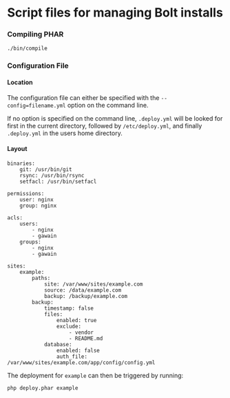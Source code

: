 Script files for managing Bolt installs
=======================================

### Compiling PHAR

```
./bin/compile
```

### Configuration File

#### Location

The configuration file can either be specified with the `--config=filename.yml` 
option on the command line.
 
If no option is specified on the command line, `.deploy.yml` will be looked for
first in the current directory, followed by `/etc/deploy.yml`, and finally 
`.deploy.yml` in the users home directory.

#### Layout

```
binaries:
    git: /usr/bin/git
    rsync: /usr/bin/rsync
    setfacl: /usr/bin/setfacl

permissions:
    user: nginx
    group: nginx

acls:
    users:
        - nginx
        - gawain
    groups:
        - nginx
        - gawain

sites:
    example:
        paths:
            site: /var/www/sites/example.com
            source: /data/example.com
            backup: /backup/example.com
        backup:
            timestamp: false
            files:
                enabled: true
                exclude:
                    - vendor
                    - README.md
            database:
                enabled: false
                auth_file: /var/www/sites/example.com/app/config/config.yml
```

The deployment for `example` can then be triggered by running:

```
php deploy.phar example
```
